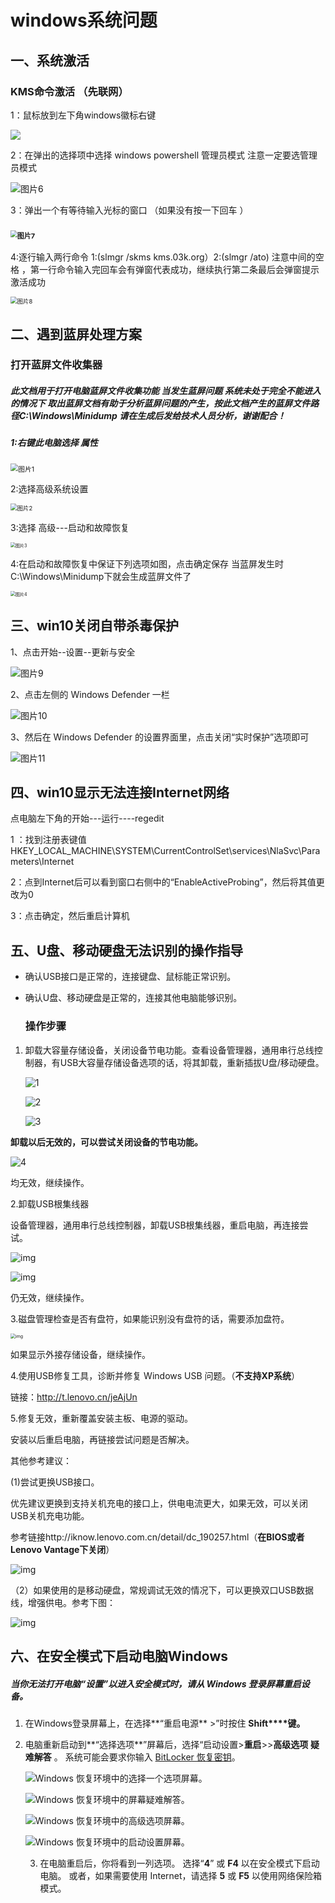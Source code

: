 # windows系统问题

## 一、系统激活

### KMS命令激活 （先联网）

1：鼠标放到左下角windows徽标右键

![](https://cdn.329978042.xyz/PicGo/WechatIMG78.jpeg)

2：在弹出的选择项中选择 windows powershell 管理员模式 注意一定要选管理员模式

![图片6](https://tva1.sinaimg.cn/large/e6c9d24ely1h1kv13z3x0j205f0bcaa4.jpg)

3：弹出一个有等待输入光标的窗口 （如果没有按一下回车 ）

### <img src="https://tva1.sinaimg.cn/large/e6c9d24ely1h1kv1suqdlj20nx0kegmd.jpg" alt="图片7" style="zoom: 67%;" />  

4:逐行输入两行命令 1:(slmgr /skms kms.03k.org）2:(slmgr /ato) 注意中间的空格 ，第一行命令输入完回车会有弹窗代表成功，继续执行第二条最后会弹窗提示激活成功

<img src="https://tva1.sinaimg.cn/large/e6c9d24ely1h1kv35ilzcj20nv0kcdgo.jpg" alt="图片8" style="zoom: 67%;" />

## 二、遇到蓝屏处理方案

### 打开蓝屏文件收集器

##### 此文档用于打开电脑蓝屏文件收集功能 当发生蓝屏问题 系统未处于完全不能进入的情况下 取出蓝屏文档有助于分析蓝屏问题的产生，按此文档产生的蓝屏文件路径C:\Windows\Minidump 请在生成后发给技术人员分析，谢谢配合！

##### 1:右键此电脑选择 属性

<img src="https://tva1.sinaimg.cn/large/e6c9d24ely1h1krhyogx2j20ff0dvmxy.jpg" alt="图片1" style="zoom:77%;" />



2:选择高级系统设置

<img src="https://tva1.sinaimg.cn/large/e6c9d24ely1h1krieu698j209i0hfmxp.jpg" alt="图片2" style="zoom:67%;" />



3:选择 高级---启动和故障恢复

<img src="https://tva1.sinaimg.cn/large/e6c9d24ely1h1kriy3bdhj20lb0nltb6.jpg" alt="图片3" style="zoom:50%;" />



4:在启动和故障恢复中保证下列选项如图，点击确定保存 当蓝屏发生时 C:\Windows\Minidump下就会生成蓝屏文件了

<img src="https://tva1.sinaimg.cn/large/e6c9d24ely1h1krjh4vk9j20jw0n9dhu.jpg" alt="图片4" style="zoom:50%;" />

## 三、win10关闭自带杀毒保护

1、点击开始--设置--更新与安全

![图片9](https://tva1.sinaimg.cn/large/e6c9d24ely1h1kvmdd52bj20sp0h7js9.jpg)

2、点击左侧的 Windows Defender 一栏

![图片10](https://tva1.sinaimg.cn/large/e6c9d24ely1h1kvmqu2m9j20sy0h4q44.jpg)

3、然后在 Windows Defender 的设置界面里，点击关闭“实时保护”选项即可

![图片11](https://tva1.sinaimg.cn/large/e6c9d24ely1h1kvn6qx5ij20t60hbwfq.jpg)



## 四、win10显示无法连接Internet网络

点电脑左下角的开始---运行----regedit

1 ：找到注册表键值HKEY_LOCAL_MACHINE\SYSTEM\CurrentControlSet\services\NlaSvc\Parameters\Internet

2：点到Internet后可以看到窗口右侧中的“EnableActiveProbing”，然后将其值更改为0

3：点击确定，然后重启计算机



## 五、U盘、移动硬盘无法识别的操作指导

- 确认USB接口是正常的，连接键盘、鼠标能正常识别。

- 确认U盘、移动硬盘是正常的，连接其他电脑能够识别。

  ### **操作步骤**

1. 卸载大容量存储设备，关闭设备节电功能。查看设备管理器，通用串行总线控制器，有USB大容量存储设备选项的话，将其卸载，重新插拔U盘/移动硬盘。

   ![1](https://tva1.sinaimg.cn/large/e6c9d24ely1h1n90gajq9j20at09jt8w.jpg)

   ![2](https://tva1.sinaimg.cn/large/e6c9d24ely1h1n90le8svj20at0akweq.jpg)

   ![3](https://tva1.sinaimg.cn/large/e6c9d24ely1h1n90qyh1vj20cr09cweo.jpg)![]()

**卸载以后无效的，可以尝试关闭设备的节电功能。**

![4](https://tva1.sinaimg.cn/large/e6c9d24ely1h1n91fxhghj20h10dmjsf.jpg)

均无效，继续操作。

2.卸载USB根集线器

设备管理器，通用串行总线控制器，卸载USB根集线器，重启电脑，再连接尝试。

![img](https://tva1.sinaimg.cn/large/e6c9d24ely1h1n92b6bvdj20bq0bfjrm.jpg)

![img](https://tva1.sinaimg.cn/large/e6c9d24ely1h1n932tqqnj20bg07yt8l.jpg)

仍无效，继续操作。

3.磁盘管理检查是否有盘符，如果能识别没有盘符的话，需要添加盘符。

<img src="https://tva1.sinaimg.cn/large/e6c9d24ely1h1n93ln6goj215p0mu448.jpg" alt="img" style="zoom:50%;" />

如果显示外接存储设备，继续操作。



4.使用USB修复工具，诊断并修复 Windows USB 问题。（**不支持XP系统**）



链接：http://t.lenovo.cn/jeAjUn



5.修复无效，重新覆盖安装主板、电源的驱动。



安装以后重启电脑，再链接尝试问题是否解决。



其他参考建议：



(1)尝试更换USB接口。

优先建议更换到支持关机充电的接口上，供电电流更大，如果无效，可以关闭USB关机充电功能。

参考链接http://iknow.lenovo.com.cn/detail/dc_190257.html（**在BIOS或者Lenovo Vantage下关闭**）



![img](https://tva1.sinaimg.cn/large/e6c9d24ely1h1n98lt9kaj20gd0a8gm8.jpg)

（2）如果使用的是移动硬盘，常规调试无效的情况下，可以更换双口USB数据线，增强供电。参考下图：

![img](https://tva1.sinaimg.cn/large/e6c9d24ely1h1n98zw5b4j20an09egls.jpg)



## 六、在安全模式下启动电脑Windows

##### 当你无法打开电脑“设置”以进入安全模式时，请从 Windows 登录屏幕重启设备。

1. 在Windows登录屏幕上，在选择**“重启电源** >”时按住 **Shift****键。**

2. 电脑重新启动到**“选择选项**”屏幕后，选择“启动设置>**重启**>>**高级选项** **疑难解答** 。 系统可能会要求你输入 [BitLocker 恢复密钥](https://support.microsoft.com/zh-cn/windows/查找我的-bitlocker-恢复密钥-fd2b3501-a4b9-61e9-f5e6-2a545ad77b3e)。

   ![Windows 恢复环境中的选择一个选项屏幕。](https://tva1.sinaimg.cn/large/e6c9d24ely1h1n9j5hyr7j20eg085aa4.jpg)

   ![Windows 恢复环境中的屏幕疑难解答。](https://tva1.sinaimg.cn/large/e6c9d24ely1h1n9jald94j20eg08574c.jpg)

   ![Windows 恢复环境中的高级选项屏幕。](https://tva1.sinaimg.cn/large/e6c9d24ely1h1n9jeu0h0j20eg085wet.jpg)

   ![Windows 恢复环境中的启动设置屏幕。](https://tva1.sinaimg.cn/large/e6c9d24ely1h1n9jikaitj20eg085q31.jpg)

   3. 在电脑重启后，你将看到一列选项。 选择“**4**” 或 **F4** 以在安全模式下启动电脑。 或者，如果需要使用 Internet，请选择 **5** 或 **F5** 以使用网络保险箱模式。

